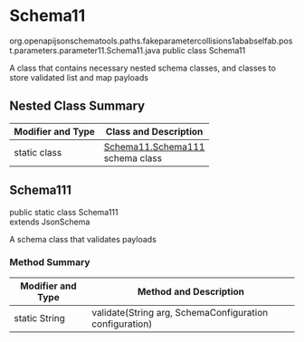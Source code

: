 # Schema11
org.openapijsonschematools.paths.fakeparametercollisions1ababselfab.post.parameters.parameter11.Schema11.java
public class Schema11

A class that contains necessary nested schema classes, and classes to store validated list and map payloads

## Nested Class Summary
| Modifier and Type | Class and Description |
| ----------------- | ---------------------- |
| static class | [Schema11.Schema111](#schema111)<br> schema class |

## Schema111
public static class Schema111<br>
extends JsonSchema

A schema class that validates payloads

### Method Summary
| Modifier and Type | Method and Description |
| ----------------- | ---------------------- |
| static String | validate(String arg, SchemaConfiguration configuration) |
